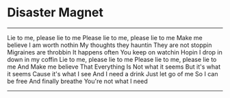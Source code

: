 # Disaster Magnet

---

Lie to me, please lie to me
Please lie to me, please lie to me
Make me believe I am worth nothin
My thoughts they hauntin
They are not stoppin
Migraines are throbbin
It happens often
You keep on watchin
Hopin I drop in
down in my coffin
Lie to me, please lie to me
Please lie to me, please lie to me
And Make me believe
That Everything
Is Not what it seems
But it's what it seems
Cause it's what I see
And I need a drink
Just let go of me
So I can be free
And finally breathe
You're not what I need

---